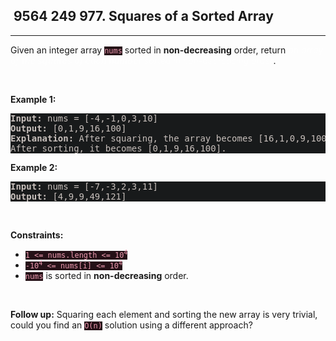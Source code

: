 <h2> 9564 249
977. Squares of a Sorted Array</h2><hr><div style="border-color: rgba(140, 122, 115, 0.65) !important;"><p style="border-color: rgba(140, 122, 115, 0.65) !important;">Given an integer array <code style="background-color: rgb(37, 17, 23) !important; color: rgb(236, 154, 175) !important; border-color: rgb(171, 35, 69) !important;">nums</code> sorted in <strong style="border-color: rgba(140, 122, 115, 0.65) !important;">non-decreasing</strong> order, return <em style="color: rgba(255, 255, 255, 0.65) !important; border-color: rgba(140, 122, 115, 0.65) !important;">an array of <strong style="border-color: rgba(140, 122, 115, 0.65) !important;">the squares of each number</strong> sorted in non-decreasing order</em>.</p>

<p style="border-color: rgba(140, 122, 115, 0.65) !important;">&nbsp;</p>
<p style="border-color: rgba(140, 122, 115, 0.65) !important;"><strong class="example" style="border-color: rgba(140, 122, 115, 0.65) !important;">Example 1:</strong></p>

<pre style="background-color: rgb(24, 26, 27) !important; color: rgb(200, 192, 188) !important; border-color: rgb(126, 109, 103) !important;"><strong style="border-color: rgb(112, 97, 92) !important;">Input:</strong> nums = [-4,-1,0,3,10]
<strong style="border-color: rgb(112, 97, 92) !important;">Output:</strong> [0,1,9,16,100]
<strong style="border-color: rgb(112, 97, 92) !important;">Explanation:</strong> After squaring, the array becomes [16,1,0,9,100].
After sorting, it becomes [0,1,9,16,100].
</pre>

<p style="border-color: rgba(140, 122, 115, 0.65) !important;"><strong class="example" style="border-color: rgba(140, 122, 115, 0.65) !important;">Example 2:</strong></p>

<pre style="background-color: rgb(24, 26, 27) !important; color: rgb(200, 192, 188) !important; border-color: rgb(126, 109, 103) !important;"><strong style="border-color: rgb(112, 97, 92) !important;">Input:</strong> nums = [-7,-3,2,3,11]
<strong style="border-color: rgb(112, 97, 92) !important;">Output:</strong> [4,9,9,49,121]
</pre>

<p style="border-color: rgba(140, 122, 115, 0.65) !important;">&nbsp;</p>
<p style="border-color: rgba(140, 122, 115, 0.65) !important;"><strong style="border-color: rgba(140, 122, 115, 0.65) !important;">Constraints:</strong></p>

<ul style="border-color: rgba(140, 122, 115, 0.65) !important;">
	<li style="border-color: rgba(140, 122, 115, 0.65) !important;"><code style="background-color: rgb(37, 17, 23) !important; color: rgb(236, 154, 175) !important; border-color: rgb(171, 35, 69) !important;"><span style="border-color: rgb(171, 35, 69) !important;">1 &lt;= nums.length &lt;= </span>10<sup style="border-color: rgb(171, 35, 69) !important;">4</sup></code></li>
	<li style="border-color: rgba(140, 122, 115, 0.65) !important;"><code style="background-color: rgb(37, 17, 23) !important; color: rgb(236, 154, 175) !important; border-color: rgb(171, 35, 69) !important;">-10<sup style="border-color: rgb(171, 35, 69) !important;">4</sup> &lt;= nums[i] &lt;= 10<sup style="border-color: rgb(171, 35, 69) !important;">4</sup></code></li>
	<li style="border-color: rgba(140, 122, 115, 0.65) !important;"><code style="background-color: rgb(37, 17, 23) !important; color: rgb(236, 154, 175) !important; border-color: rgb(171, 35, 69) !important;">nums</code> is sorted in <strong style="border-color: rgba(140, 122, 115, 0.65) !important;">non-decreasing</strong> order.</li>
</ul>

<p style="border-color: rgba(140, 122, 115, 0.65) !important;">&nbsp;</p>
<strong style="border-color: rgba(140, 122, 115, 0.65) !important;">Follow up:</strong> Squaring each element and sorting the new array is very trivial, could you find an <code style="background-color: rgb(37, 17, 23) !important; color: rgb(236, 154, 175) !important; border-color: rgb(171, 35, 69) !important;">O(n)</code> solution using a different approach?</div>